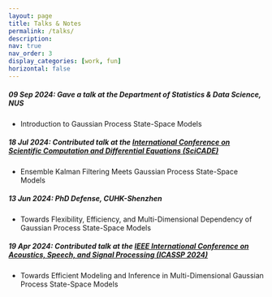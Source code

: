 ```yaml
---
layout: page
title: Talks & Notes
permalink: /talks/
description: 
nav: true
nav_order: 3
display_categories: [work, fun]
horizontal: false
---
```



##### 09 Sep 2024: Gave a talk at the Department of Statistics & Data Science, NUS
- Introduction to Gaussian Process State-Space Models

##### 18 Jul 2024: Contributed talk at the [International Conference on Scientific Computation and Differential Equations (SciCADE)](<https://www.scicade2024.org/>)
- Ensemble Kalman Filtering Meets Gaussian Process State-Space Models

##### 13 Jun 2024: PhD Defense, CUHK-Shenzhen
- Towards Flexibility, Efficiency, and Multi-Dimensional Dependency of Gaussian Process State-Space Models


##### 19 Apr 2024: Contributed talk at the [IEEE International Conference on Acoustics, Speech, and Signal Processing (ICASSP 2024)](<https://2024.ieeeicassp.org/>)
- Towards Efficient Modeling and Inference in Multi-Dimensional Gaussian Process State-Space Models





